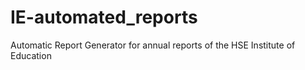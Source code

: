 # IE-automated_reports
Automatic Report Generator for annual reports of the HSE Institute of Education
